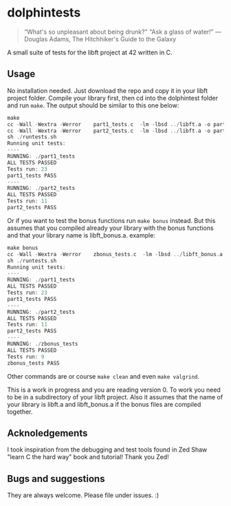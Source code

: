 # dolphintests

> “What's so unpleasant about being drunk?"
"Ask a glass of water!”
― Douglas Adams, The Hitchhiker's Guide to the Galaxy 

A small suite of tests for the libft project at 42 written in C.

## Usage
No installation needed. 
Just download the repo and copy it in your libft project folder. Compile your library first, 
then cd into the dolphintest folder and run `make`. The output should be similar to this one below:

```c
make      
cc -Wall -Wextra -Werror    part1_tests.c  -lm -lbsd ../libft.a -o part1_tests
cc -Wall -Wextra -Werror    part2_tests.c  -lm -lbsd ../libft.a -o part2_tests
sh ./runtests.sh
Running unit tests:
----
RUNNING: ./part1_tests
ALL TESTS PASSED
Tests run: 23
part1_tests PASS
----
RUNNING: ./part2_tests
ALL TESTS PASSED
Tests run: 11
part2_tests PASS
```
Or if you want to test the bonus functions run `make bonus` instead. But this assumes that you compiled already 
your library with the bonus functions and that your library name is libft_bonus.a.
example:
```c
make bonus
cc -Wall -Wextra -Werror    zbonus_tests.c  -lm -lbsd ../libft_bonus.a -o zbonus_tests
sh ./runtests.sh
Running unit tests:
----
RUNNING: ./part1_tests
ALL TESTS PASSED
Tests run: 23
part1_tests PASS
----
RUNNING: ./part2_tests
ALL TESTS PASSED
Tests run: 11
part2_tests PASS
----
RUNNING: ./zbonus_tests
ALL TESTS PASSED
Tests run: 9
zbonus_tests PASS
```

Other commands are or course `make clean` and even `make valgrind`. 

This is a work in progress and you are reading version 0. 
To work you need to be in a subdirectory of your libft project.
Also it assumes that the name of your library is libft.a and libft_bonus.a if the bonus files are compiled together.

## Acknoledgements
I took inspiration from the debugging and test tools found in Zed Shaw "learn C the hard way" book and tutorial! Thank you Zed!

## Bugs and suggestions
They are always welcome. Please file under issues. :)

